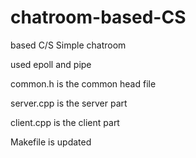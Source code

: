 # chatroom-based-CS
based C/S 
Simple chatroom

used epoll and pipe 


common.h is the common head file

server.cpp is the server part

client.cpp is the client part

Makefile is updated


